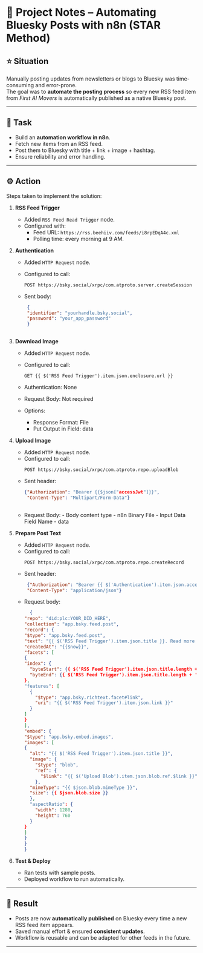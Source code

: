 # 📌 Project Notes – Automating Bluesky Posts with n8n (STAR Method)

## ⭐ Situation
Manually posting updates from newsletters or blogs to Bluesky was time-consuming and error-prone.  
The goal was to **automate the posting process** so every new RSS feed item from *First AI Movers* is automatically published as a native Bluesky post.

---

## 🎯 Task
- Build an **automation workflow in n8n**.  
- Fetch new items from an RSS feed.  
- Post them to Bluesky with title + link + image + hashtag.  
- Ensure reliability and error handling.  

---

## ⚙️ Action
Steps taken to implement the solution:

1. **RSS Feed Trigger**
   - Added `RSS Feed Read Trigger` node.  
   - Configured with:  
     - Feed URL: `https://rss.beehiiv.com/feeds/i8rpEDqA4c.xml`  
     - Polling time: every morning at 9 AM.
    
2. **Authentication**
   - Added `HTTP Request` node.  
   - Configured to call:  
     ```
     POST https://bsky.social/xrpc/com.atproto.server.createSession
     ```  

   - Sent body:  
     ```json
      {
      "identifier": "yourhandle.bsky.social",
      "password": "your_app_password"
      }
           
     ```
  
3. **Download Image**
   - Added `HTTP Request` node.  
   - Configured to call:  
     ```
     GET {{ $('RSS Feed Trigger').item.json.enclosure.url }}
     ```
   - Authentication: None

   - Request Body: Not required

   - Options:
      - Response Format: File
      - Put Output in Field: data

4. **Upload Image**
   - Added `HTTP Request` node.  
   - Configured to call:  
     ```
     POST https://bsky.social/xrpc/com.atproto.repo.uploadBlob
     ```
   - Sent header:
     ```json
     {"Authorization": "Bearer {{$json["accessJwt"]}}",
      "Content-Type": "Multipart/Form-Data"}
           
     ```
   - Request Body:
         - Body content type - n8n Binary File
         - Input Data Field Name - data


5. **Prepare Post Text**
   - Added `HTTP Request` node. 
   - Configured to call: 
     ```
     POST https://bsky.social/xrpc/com.atproto.repo.createRecord
     ```
   - Sent header:
     ```json
      {"Authorization": "Bearer {{ $('Authentication').item.json.accessJwt }}",
      "Content-Type": "application/json"}
     ```
    - Request body:
        ```json
          {
      "repo": "did:plc:YOUR_DID_HERE",
      "collection": "app.bsky.feed.post",
      "record": {
      "$type": "app.bsky.feed.post",
      "text": "{{ $('RSS Feed Trigger').item.json.title }}. Read more on First AI Movers: {{ $('RSS Feed Trigger').item.json.link }} #FirstAIMovers",
      "createdAt": "{{$now}}",
      "facets": [
      {
        "index": {
          "byteStart": {{ $('RSS Feed Trigger').item.json.title.length + '. Read more on First AI Movers: '.length }},
          "byteEnd": {{ $('RSS Feed Trigger').item.json.title.length + '. Read more on First AI Movers: '.length + $('RSS Feed Trigger').item.json.link.length }}
        },
        "features": [
          {
            "$type": "app.bsky.richtext.facet#link",
            "uri": "{{ $('RSS Feed Trigger').item.json.link }}"
          }
        ]
      }
      ],
      "embed": {
      "$type": "app.bsky.embed.images",
      "images": [
        {
          "alt": "{{ $('RSS Feed Trigger').item.json.title }}",
          "image": {
            "$type": "blob",
            "ref": {
              "$link": "{{ $('Upload Blob').item.json.blob.ref.$link }}"
            },
          "mimeType": "{{ $json.blob.mimeType }}",
          "size": {{ $json.blob.size }}
          },
          "aspectRatio": {
            "width": 1280,
            "height": 760
          }
        }
      ]
      }
      }
      }

        ```

5. **Test & Deploy**
   - Ran tests with sample posts.  
   - Deployed workflow to run automatically.  

---

## 🚀 Result
- Posts are now **automatically published** on Bluesky every time a new RSS feed item appears.  
- Saved manual effort & ensured **consistent updates**.  
- Workflow is reusable and can be adapted for other feeds in the future.  

---
